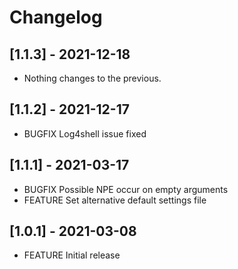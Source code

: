 # Changelog

## [1.1.3] - 2021-12-18

* Nothing changes to the previous.

## [1.1.2] - 2021-12-17

* BUGFIX Log4shell issue fixed

## [1.1.1] - 2021-03-17

* BUGFIX Possible NPE occur on empty arguments
* FEATURE Set alternative default settings file

## [1.0.1] - 2021-03-08

* FEATURE Initial release